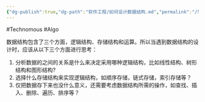 ```yaml
---
{"dg-publish":true,"dg-path":"软件工程/如何设计数据结构.md","permalink":"/软件工程/如何设计数据结构/","created":"2023-03-13T11:14:49.000+08:00","updated":"2025-03-21T14:09:06.527+08:00"}
---
```


#Technomous #Algo

数据结构包含了三个方面，逻辑结构、存储结构和运算。所以当遇到数据结构的设计时，应该从以下三个方面进行思考：

1. 分析数据的之间的关系是什么来决定采用哪种逻辑结构，比如线性结构、树形结构和图形结构?
2. 选择什么存储结构来实现逻辑结构，如顺序存储，链式存储，索引存储等？
3. 仅把数据存下来也没什么意义，还需要考虑数据结构所需的操作，如查找、插入、删除、遍历、排序等？